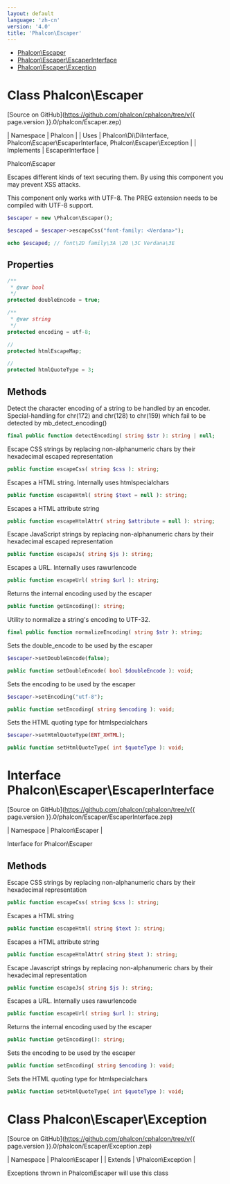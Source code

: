 ```yaml
---
layout: default
language: 'zh-cn'
version: '4.0'
title: 'Phalcon\Escaper'
---
```


* [Phalcon\Escaper](#escaper)
* [Phalcon\Escaper\EscaperInterface](#escaper-escaperinterface)
* [Phalcon\Escaper\Exception](#escaper-exception)

<h1 id="escaper">Class Phalcon\Escaper</h1>

[Source on GitHub](https://github.com/phalcon/cphalcon/tree/v{{ page.version }}.0/phalcon/Escaper.zep)

| Namespace | Phalcon | | Uses | Phalcon\Di\DiInterface, Phalcon\Escaper\EscaperInterface, Phalcon\Escaper\Exception | | Implements | EscaperInterface |

Phalcon\Escaper

Escapes different kinds of text securing them. By using this component you may prevent XSS attacks.

This component only works with UTF-8. The PREG extension needs to be compiled with UTF-8 support.

```php
$escaper = new \Phalcon\Escaper();

$escaped = $escaper->escapeCss("font-family: <Verdana>");

echo $escaped; // font\2D family\3A \20 \3C Verdana\3E
```

## Properties

```php
/**
 * @var bool
 */
protected doubleEncode = true;

/**
 * @var string
 */
protected encoding = utf-8;

//
protected htmlEscapeMap;

//
protected htmlQuoteType = 3;

```

## Methods

Detect the character encoding of a string to be handled by an encoder. Special-handling for chr(172) and chr(128) to chr(159) which fail to be detected by mb_detect_encoding()

```php
final public function detectEncoding( string $str ): string | null;
```

Escape CSS strings by replacing non-alphanumeric chars by their hexadecimal escaped representation

```php
public function escapeCss( string $css ): string;
```

Escapes a HTML string. Internally uses htmlspecialchars

```php
public function escapeHtml( string $text = null ): string;
```

Escapes a HTML attribute string

```php
public function escapeHtmlAttr( string $attribute = null ): string;
```

Escape JavaScript strings by replacing non-alphanumeric chars by their hexadecimal escaped representation

```php
public function escapeJs( string $js ): string;
```

Escapes a URL. Internally uses rawurlencode

```php
public function escapeUrl( string $url ): string;
```

Returns the internal encoding used by the escaper

```php
public function getEncoding(): string;
```

Utility to normalize a string's encoding to UTF-32.

```php
final public function normalizeEncoding( string $str ): string;
```

Sets the double_encode to be used by the escaper

```php
$escaper->setDoubleEncode(false);
```

```php
public function setDoubleEncode( bool $doubleEncode ): void;
```

Sets the encoding to be used by the escaper

```php
$escaper->setEncoding("utf-8");
```

```php
public function setEncoding( string $encoding ): void;
```

Sets the HTML quoting type for htmlspecialchars

```php
$escaper->setHtmlQuoteType(ENT_XHTML);
```

```php
public function setHtmlQuoteType( int $quoteType ): void;
```

<h1 id="escaper-escaperinterface">Interface Phalcon\Escaper\EscaperInterface</h1>

[Source on GitHub](https://github.com/phalcon/cphalcon/tree/v{{ page.version }}.0/phalcon/Escaper/EscaperInterface.zep)

| Namespace | Phalcon\Escaper |

Interface for Phalcon\Escaper

## Methods

Escape CSS strings by replacing non-alphanumeric chars by their hexadecimal representation

```php
public function escapeCss( string $css ): string;
```

Escapes a HTML string

```php
public function escapeHtml( string $text ): string;
```

Escapes a HTML attribute string

```php
public function escapeHtmlAttr( string $text ): string;
```

Escape Javascript strings by replacing non-alphanumeric chars by their hexadecimal representation

```php
public function escapeJs( string $js ): string;
```

Escapes a URL. Internally uses rawurlencode

```php
public function escapeUrl( string $url ): string;
```

Returns the internal encoding used by the escaper

```php
public function getEncoding(): string;
```

Sets the encoding to be used by the escaper

```php
public function setEncoding( string $encoding ): void;
```

Sets the HTML quoting type for htmlspecialchars

```php
public function setHtmlQuoteType( int $quoteType ): void;
```

<h1 id="escaper-exception">Class Phalcon\Escaper\Exception</h1>

[Source on GitHub](https://github.com/phalcon/cphalcon/tree/v{{ page.version }}.0/phalcon/Escaper/Exception.zep)

| Namespace | Phalcon\Escaper | | Extends | \Phalcon\Exception |

Exceptions thrown in Phalcon\Escaper will use this class